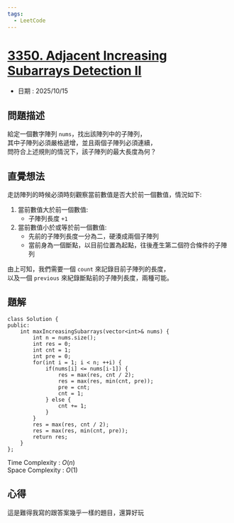 ```yaml
---
tags:
  - LeetCode
---
```


# [3350. Adjacent Increasing Subarrays Detection II](https://leetcode.com/problems/adjacent-increasing-subarrays-detection-ii/description/)  

+ 日期 : 2025/10/15  

## 問題描述  

給定一個數字陣列 `nums`，找出該陣列中的子陣列，  
其中子陣列必須嚴格遞增，並且兩個子陣列必須連續，  
問符合上述規則的情況下，該子陣列的最大長度為何？  

## 直覺想法  

走訪陣列的時候必須時刻觀察當前數值是否大於前一個數值，情況如下:  

1. 當前數值大於前一個數值:  
    + 子陣列長度 `+1`  
2. 當前數值小於或等於前一個數值:  
    + 先前的子陣列長度一分為二，硬湊成兩個子陣列  
    + 當前身為一個斷點，以目前位置為起點，往後產生第二個符合條件的子陣列  

由上可知，我們需要一個 `count` 來記錄目前子陣列的長度，  
以及一個 `previous` 來紀錄斷點前的子陣列長度，兩種可能。  

## 題解  

```cpp=
class Solution {
public:
    int maxIncreasingSubarrays(vector<int>& nums) {
        int n = nums.size();
        int res = 0;
        int cnt = 1;
        int pre = 0;
        for(int i = 1; i < n; ++i) {
            if(nums[i] <= nums[i-1]) {
                res = max(res, cnt / 2);
                res = max(res, min(cnt, pre));
                pre = cnt;
                cnt = 1;
            } else {
                cnt += 1;
            }
        }
        res = max(res, cnt / 2);
        res = max(res, min(cnt, pre));
        return res;
    }
};
```

Time Complexity : $O(n)$  
Space Complexity : $O(1)$  

## 心得  

這是難得我寫的跟答案幾乎一樣的題目，還算好玩  
